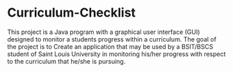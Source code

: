 ﻿# Curriculum-Checklist
This project is a Java program with a graphical user interface (GUI) designed to monitor a students progress within a curriculum. The goal of the project is to Create an application that may be used by a BSIT/BSCS student of Saint Louis University in monitoring his/her progress with respect to the curriculum that he/she is pursuing.
